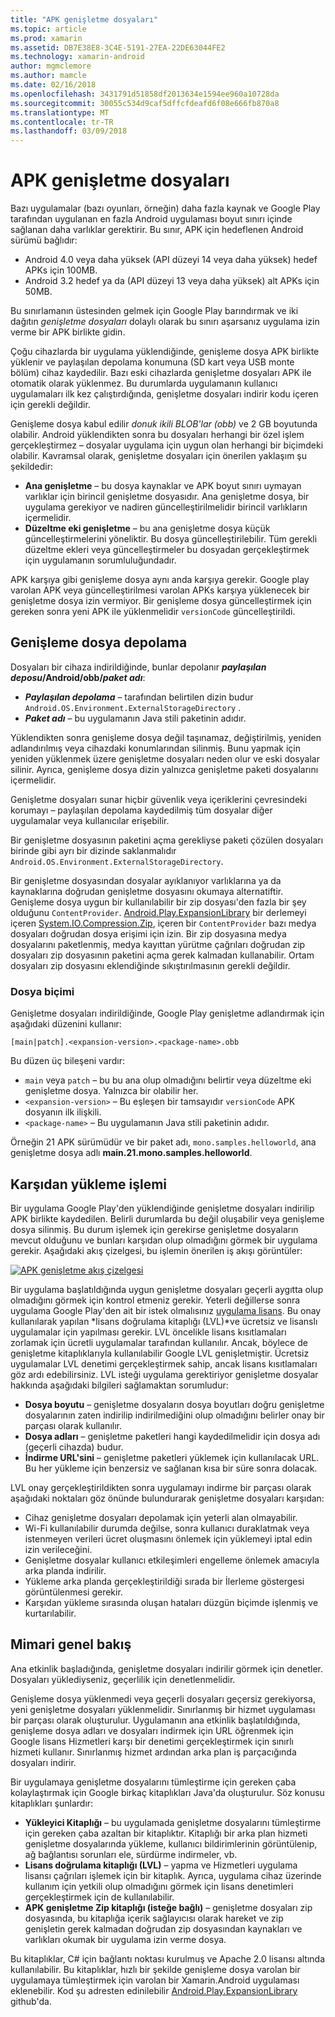 ```yaml
---
title: "APK genişletme dosyaları"
ms.topic: article
ms.prod: xamarin
ms.assetid: DB7E38E8-3C4E-5191-27EA-22DE63044FE2
ms.technology: xamarin-android
author: mgmclemore
ms.author: mamcle
ms.date: 02/16/2018
ms.openlocfilehash: 3431791d51858df2013634e1594ee960a10728da
ms.sourcegitcommit: 30055c534d9caf5dffcfdeafd6f08e666fb870a8
ms.translationtype: MT
ms.contentlocale: tr-TR
ms.lasthandoff: 03/09/2018
---
```

# <a name="apk-expansion-files"></a>APK genişletme dosyaları

Bazı uygulamalar (bazı oyunları, örneğin) daha fazla kaynak ve Google Play tarafından uygulanan en fazla Android uygulaması boyut sınırı içinde sağlanan daha varlıklar gerektirir. Bu sınır, APK için hedeflenen Android sürümü bağlıdır:

-  Android 4.0 veya daha yüksek (API düzeyi 14 veya daha yüksek) hedef APKs için 100MB.
-  Android 3.2 hedef ya da (API düzeyi 13 veya daha yüksek) alt APKs için 50MB.

Bu sınırlamanın üstesinden gelmek için Google Play barındırmak ve iki dağıtın *genişletme dosyaları* dolaylı olarak bu sınırı aşarsanız uygulama izin verme bir APK birlikte gidin. 

Çoğu cihazlarda bir uygulama yüklendiğinde, genişleme dosya APK birlikte yüklenir ve paylaşılan depolama konumuna (SD kart veya USB monte bölüm) cihaz kaydedilir. Bazı eski cihazlarda genişletme dosyaları APK ile otomatik olarak yüklenmez. Bu durumlarda uygulamanın kullanıcı uygulamaları ilk kez çalıştırdığında, genişletme dosyaları indirir kodu içeren için gerekli değildir.

Genişleme dosya kabul edilir *donuk ikili BLOB'lar (obb)* ve 2 GB boyutunda olabilir. Android yüklendikten sonra bu dosyaları herhangi bir özel işlem gerçekleştirmez &ndash; dosyalar uygulama için uygun olan herhangi bir biçimdeki olabilir. Kavramsal olarak, genişletme dosyaları için önerilen yaklaşım şu şekildedir:

-   **Ana genişletme** &ndash; bu dosya kaynaklar ve APK boyut sınırı uymayan varlıklar için birincil genişletme dosyasıdır. Ana genişletme dosya, bir uygulama gerekiyor ve nadiren güncelleştirilmelidir birincil varlıkların içermelidir.
-   **Düzeltme eki genişletme** &ndash; bu ana genişletme dosya küçük güncelleştirmelerini yöneliktir. Bu dosya güncelleştirilebilir. Tüm gerekli düzeltme ekleri veya güncelleştirmeler bu dosyadan gerçekleştirmek için uygulamanın sorumluluğundadır.


APK karşıya gibi genişleme dosya aynı anda karşıya gerekir.
Google play varolan APK veya güncelleştirilmesi varolan APKs karşıya yüklenecek bir genişletme dosya izin vermiyor. Bir genişleme dosya güncelleştirmek için gereken sonra yeni APK ile yüklenmelidir `versionCode` güncelleştirildi.


## <a name="expansion-file-storage"></a>Genişleme dosya depolama

Dosyaları bir cihaza indirildiğinde, bunlar depolanır  **_paylaşılan deposu_/Android/obb/_paket adı_**:

-   **_Paylaşılan depolama_**  &ndash; tarafından belirtilen dizin budur `Android.OS.Environment.ExternalStorageDirectory` .
-   **_Paket adı_**  &ndash; bu uygulamanın Java stili paketinin adıdır.


Yüklendikten sonra genişleme dosya değil taşınamaz, değiştirilmiş, yeniden adlandırılmış veya cihazdaki konumlarından silinmiş. Bunu yapmak için yeniden yüklenmek üzere genişletme dosyaları neden olur ve eski dosyalar silinir. Ayrıca, genişleme dosya dizin yalnızca genişletme paketi dosyalarını içermelidir.

Genişletme dosyaları sunar hiçbir güvenlik veya içeriklerini çevresindeki korumayı &ndash; paylaşılan depolama kaydedilmiş tüm dosyalar diğer uygulamalar veya kullanıcılar erişebilir.

Bir genişletme dosyasının paketini açma gerekliyse paketi çözülen dosyaları birinde gibi ayrı bir dizinde saklanmalıdır `Android.OS.Environment.ExternalStorageDirectory`.

Bir genişletme dosyasından dosyalar ayıklanıyor varlıklarına ya da kaynaklarına doğrudan genişletme dosyasını okumaya alternatiftir. Genişleme dosya uygun bir kullanılabilir bir zip dosyası'den fazla bir şey olduğunu `ContentProvider`. [Android.Play.ExpansionLibrary](https://github.com/mattleibow/Android.Play.ExpansionLibrary) bir derlemeyi içeren [System.IO.Compression.Zip](https://github.com/mattleibow/Android.Play.ExpansionLibrary/tree/master/System.IO.Compression.Zip), içeren bir `ContentProvider` bazı medya dosyaları doğrudan dosya erişimi için izin. Bir zip dosyasına medya dosyalarını paketlenmiş, medya kayıttan yürütme çağrıları doğrudan zip dosyaları zip dosyasının paketini açma gerek kalmadan kullanabilir. Ortam dosyaları zip dosyasını eklendiğinde sıkıştırılmasının gerekli değildir. 


### <a name="filename-format"></a>Dosya biçimi

Genişletme dosyaları indirildiğinde, Google Play genişletme adlandırmak için aşağıdaki düzenini kullanır:

    [main|patch].<expansion-version>.<package-name>.obb

Bu düzen üç bileşeni vardır:

-   `main` veya `patch` &ndash; bu bu ana olup olmadığını belirtir veya düzeltme eki genişletme dosya. Yalnızca bir olabilir her.
-   `<expansion-version>` &ndash; Bu eşleşen bir tamsayıdır `versionCode` APK dosyanın ilk ilişkili.
-   `<package-name>` &ndash; Bu uygulamanın Java stili paketinin adıdır.


Örneğin 21 APK sürümüdür ve bir paket adı, `mono.samples.helloworld`, ana genişletme dosya adlı **main.21.mono.samples.helloworld**.


## <a name="download-process"></a>Karşıdan yükleme işlemi

Bir uygulama Google Play'den yüklendiğinde genişletme dosyaları indirilip APK birlikte kaydedilen. Belirli durumlarda bu değil oluşabilir veya genişleme dosya silinmiş. Bu durum işlemek için gerekirse genişletme dosyaların mevcut olduğunu ve bunları karşıdan olup olmadığını görmek bir uygulama gerekir. Aşağıdaki akış çizelgesi, bu işlemin önerilen iş akışı görüntüler:

[![APK genişletme akış çizelgesi](apk-expansion-files-images/apkexpansion.png)](apk-expansion-files-images/apkexpansion.png#lightbox)

Bir uygulama başlatıldığında uygun genişletme dosyaları geçerli aygıtta olup olmadığını görmek için kontrol etmeniz gerekir. Yeterli değillerse sonra uygulama Google Play'den ait bir istek olmalısınız [uygulama lisans](http://developer.android.com/google/play/licensing/index.html). Bu onay kullanılarak yapılan *lisans doğrulama kitaplığı (LVL)*ve ücretsiz ve lisanslı uygulamalar için yapılması gerekir. LVL öncelikle lisans kısıtlamaları zorlamak için ücretli uygulamalar tarafından kullanılır. Ancak, böylece de genişletme kitaplıklarıyla kullanılabilir Google LVL genişletmiştir. Ücretsiz uygulamalar LVL denetimi gerçekleştirmek sahip, ancak lisans kısıtlamaları göz ardı edebilirsiniz. LVL isteği uygulama gerektiriyor genişletme dosyalar hakkında aşağıdaki bilgileri sağlamaktan sorumludur: 

-   **Dosya boyutu** &ndash; genişletme dosyaların dosya boyutları doğru genişletme dosyalarının zaten indirilip indirilmediğini olup olmadığını belirler onay bir parçası olarak kullanılır.
-   **Dosya adları** &ndash; genişletme paketleri hangi kaydedilmelidir için dosya adı (geçerli cihazda) budur.
-   **İndirme URL'sini** &ndash; genişletme paketleri yüklemek için kullanılacak URL. Bu her yükleme için benzersiz ve sağlanan kısa bir süre sonra dolacak.


LVL onay gerçekleştirildikten sonra uygulamayı indirme bir parçası olarak aşağıdaki noktaları göz önünde bulundurarak genişletme dosyaları karşıdan:

-  Cihaz genişletme dosyaları depolamak için yeterli alan olmayabilir.
-  Wi-Fi kullanılabilir durumda değilse, sonra kullanıcı duraklatmak veya istenmeyen verileri ücret oluşmasını önlemek için yüklemeyi iptal edin izin verileceğini.
-  Genişletme dosyalar kullanıcı etkileşimleri engelleme önlemek amacıyla arka planda indirilir.
-  Yükleme arka planda gerçekleştirildiği sırada bir İlerleme göstergesi görüntülenmesi gerekir.
-  Karşıdan yükleme sırasında oluşan hataları düzgün biçimde işlenmiş ve kurtarılabilir.



## <a name="architectural-overview"></a>Mimari genel bakış

Ana etkinlik başladığında, genişletme dosyaları indirilir görmek için denetler. Dosyaları yüklediyseniz, geçerlilik için denetlenmelidir.

Genişleme dosya yüklenmedi veya geçerli dosyaları geçersiz gerekiyorsa, yeni genişletme dosyaları yüklenmelidir. Sınırlanmış bir hizmet uygulaması bir parçası olarak oluşturulur. Uygulamanın ana etkinlik başlatıldığında, genişleme dosya adları ve dosyaları indirmek için URL öğrenmek için Google lisans Hizmetleri karşı bir denetimi gerçekleştirmek için sınırlı hizmeti kullanır. Sınırlanmış hizmet ardından arka plan iş parçacığında dosyaları indirir.

Bir uygulamaya genişletme dosyalarını tümleştirme için gereken çaba kolaylaştırmak için Google birkaç kitaplıkları Java'da oluşturulur. Söz konusu kitaplıkları şunlardır:

-   **Yükleyici Kitaplığı** &ndash; bu uygulamada genişletme dosyalarını tümleştirme için gereken çaba azaltan bir kitaplıktır. Kitaplığı bir arka plan hizmeti genişletme dosyalarında yükleme, kullanıcı bildirimlerinin görüntülenip, ağ bağlantısı sorunları ele, sürdürme indirmeler, vb.
-   **Lisans doğrulama kitaplığı (LVL)** &ndash; yapma ve Hizmetleri uygulama lisansı çağrıları işlemek için bir kitaplık. Ayrıca, uygulama cihaz üzerinde kullanım için yetkili olup olmadığını görmek için lisans denetimleri gerçekleştirmek için de kullanılabilir.
-   **APK genişletme Zip kitaplığı (isteğe bağlı)** &ndash; genişletme dosyaları zip dosyasında, bu kitaplığa içerik sağlayıcısı olarak hareket ve zip genişletin gerek kalmadan doğrudan zip dosyasından kaynakları ve varlıkları okumak bir uygulama izin verme dosya.


Bu kitaplıklar, C# için bağlantı noktası kurulmuş ve Apache 2.0 lisansı altında kullanılabilir. Bu kitaplıklar, hızlı bir şekilde genişleme dosya varolan bir uygulamaya tümleştirmek için varolan bir Xamarin.Android uygulaması eklenebilir. Kod şu adresten edinilebilir [Android.Play.ExpansionLibrary](https://github.com/mattleibow/Android.Play.ExpansionLibrary) github'da.
